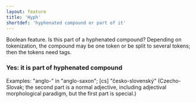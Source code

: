 ```yaml
---
layout: feature
title: 'Hyph'
shortdef: 'hyphenated compound or part of it'
---
```


Boolean feature. Is this part of a hyphenated compound? Depending on
tokenization, the compound may be one token or be split to several
tokens; then the tokens need tags.

### Yes: it is part of hyphenated compound

Examples: "anglo-" in "anglo-saxon"; [cs] "česko-slovenský"
(Czecho-Slovak; the second part is a normal adjective, including
adjectival morphological paradigm, but the first part is special.)
<!-- Interlanguage links updated Út zář 29 18:40:55 CEST 2020 -->

